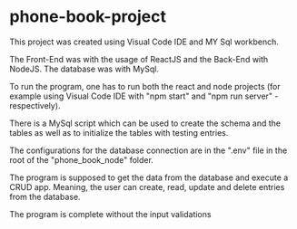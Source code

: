 # phone-book-project

This project was created using Visual Code IDE and MY Sql workbench.

The Front-End was with the usage of ReactJS and the Back-End with NodeJS. The database was with MySql.

To run the program, one has to run both the react and node projects (for example using Visual Code IDE with "npm start" and "npm run server" - respectively).

There is a MySql script which can be used to create the schema and the tables as well as to initialize the tables with testing entries.

The configurations for the database connection are in the ".env" file in the root of the "phone_book_node" folder.

The program is supposed to get the data from the database and execute a CRUD app. Meaning, the user can create, read, update and delete entries from the database.

The program is complete without the input validations
